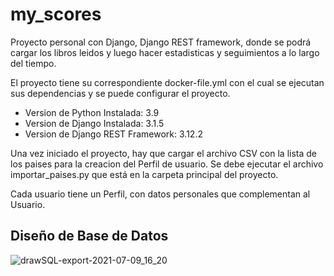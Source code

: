 # my_scores
Proyecto personal con Django, Django REST framework, donde se podrá cargar los libros leidos y luego hacer estadisticas y seguimientos a lo largo del tiempo.

El proyecto tiene su correspondiente docker-file.yml con el cual se ejecutan sus dependencias y se puede configurar el proyecto.

- Version de Python Instalada: 3.9
- Version de Django Instalada: 3.1.5
- Version de Django REST Framework: 3.12.2

Una vez iniciado el proyecto, hay que cargar el archivo CSV con la lista de los paises para la creacion del Perfil de usuario. 
Se debe ejecutar el archivo importar_paises.py que está en la carpeta principal del proyecto.

Cada usuario tiene un Perfil, con datos personales que complementan al Usuario.

## Diseño de Base de Datos
![drawSQL-export-2021-07-09_16_20](https://user-images.githubusercontent.com/35976464/125126673-d1f1bf00-e0d1-11eb-8ad8-72a13a538eb0.png)
